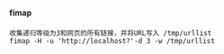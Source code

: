 
#### fimap
    收集递归等级为3和网页的所有链接，并将URL写入 /tmp/urllist
    fimap -H -u 'http://localhost?'-d 3 -w /tmp/urllist

